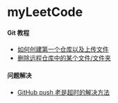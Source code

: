 # myLeetCode


#### Git 教程

- [如何创建第一个仓库以及上传文件](https://blog.csdn.net/qq_44722674/article/details/117200397)
- [删除远程仓库中的某个文件/文件夹](https://blog.csdn.net/faihung/article/details/96273705)





#### 问题解决

- [GitHub push 老是超时的解决方法](https://blog.csdn.net/weixin_43914200/article/details/121316043)
